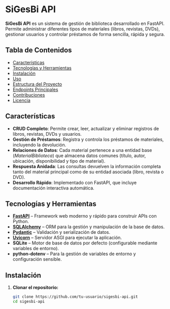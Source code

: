 # SiGesBi API

**SiGesBi API** es un sistema de gestión de biblioteca desarrollado en FastAPI. Permite administrar diferentes tipos de materiales (libros, revistas, DVDs), gestionar usuarios y controlar préstamos de forma sencilla, rápida y segura.

## Tabla de Contenidos

- [Características](#características)
- [Tecnologías y Herramientas](#tecnologías-y-herramientas)
- [Instalación](#instalación)
- [Uso](#uso)
- [Estructura del Proyecto](#estructura-del-proyecto)
- [Endpoints Principales](#endpoints-principales)
- [Contribuciones](#contribuciones)
- [Licencia](#licencia)

## Características

- **CRUD Completo**: Permite crear, leer, actualizar y eliminar registros de libros, revistas, DVDs y usuarios.
- **Gestión de Préstamos**: Registra y controla los préstamos de materiales, incluyendo la devolución.
- **Relaciones de Datos**: Cada material pertenece a una entidad base (*MaterialBiblioteca*) que almacena datos comunes (título, autor, ubicación, disponibilidad y tipo de material).
- **Respuesta Anidada**: Las consultas devuelven la información completa tanto del material principal como de su entidad asociada (libro, revista o DVD).
- **Desarrollo Rápido**: Implementado con FastAPI, que incluye documentación interactiva automática.

## Tecnologías y Herramientas

- **[FastAPI](https://fastapi.tiangolo.com/)** – Framework web moderno y rápido para construir APIs con Python.
- **[SQLAlchemy](https://www.sqlalchemy.org/)** – ORM para la gestión y manipulación de la base de datos.
- **[Pydantic](https://pydantic-docs.helpmanual.io/)** – Validación y serialización de datos.
- **[Uvicorn](https://www.uvicorn.org/)** – Servidor ASGI para ejecutar la aplicación.
- **SQLite** – Motor de base de datos por defecto (configurable mediante variables de entorno).
- **python-dotenv** – Para la gestión de variables de entorno y configuración sensible.

## Instalación

1. **Clonar el repositorio:**

   ```bash
   git clone https://github.com/tu-usuario/sigesbi-api.git
   cd sigesbi-api
